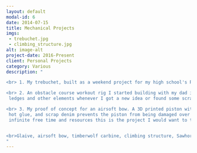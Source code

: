 ```yaml
---
layout: default
modal-id: 6
date: 2014-07-15
title: Mechanical Projects
imgs: 
 - trebuchet.jpg
 - climbing_structure.jpg
alt: image-alt
project-date: 2016-Present
client: Personal Projects
category: Various
description: "

<br> 1. My trebuchet, built as a weekend project for my high school's Rennaissance fair. Here it's being used for a fun time on my birthday in 2017.

<br> 2. An obstacle course workout rig I started building with my dad in 2015. This was my introduction to building and woodworking, and after collecting some tools I was able to add
 ledges and other elements whenever I got a new idea or found some scrap wood that would work to make something.

<br> 3. My proof of concept for an airsoft bow. A 3D printed piston with o-rings shoves air through the cpvc tube and into the silicon tube at the end. A piston-stop made of an old spring,
 hot glue, and scrap denim prevents the piston from being damaged over time. The 'bow' is powered with Theraband elastic bands, which are often used for homemade slingshots. If I had
 infinite free time and resources this is the project I would want to take to the next level.


<br>Glaive, airsoft bow, timberwolf carbine, climbing structure, Sawhorse, ...?
"
---
```

